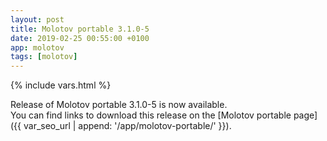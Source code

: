 ```yaml
---
layout: post
title: Molotov portable 3.1.0-5
date: 2019-02-25 00:55:00 +0100
app: molotov
tags: [molotov]
---
```

{% include vars.html %}

Release of Molotov portable 3.1.0-5 is now available.<br />
You can find links to download this release on the [Molotov portable page]({{ var_seo_url | append: '/app/molotov-portable/' }}).